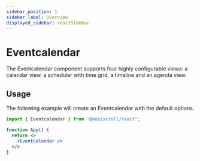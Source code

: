 ```yaml
---
sidebar_position: 1
sidebar_label: Overview
displayed_sidebar: reactSidebar
---
```


# Eventcalendar

The Eventcalendar component supports four highly configurable views: a calendar view, a scheduler with time grid, a timeline and an agenda view.

## Usage

The following example will create an Eventcalendar with the default options.

```jsx
import { Eventcalendar } from "@mobiscroll/react";

function App() {
  return <>
    <Eventcalendar />
  </>
}
```